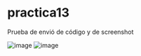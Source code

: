 # practica13
Prueba de envió de código y de screenshot

![image](https://github.com/user-attachments/assets/fd8fcda0-2bf4-4009-bdfc-4385837d14fb)
![image](https://github.com/user-attachments/assets/78a8faff-fdc0-4b26-95fc-8abf97233187)

